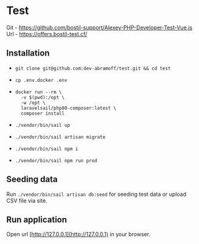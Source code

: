 # Test

Git - https://github.com/bostil-support/Alexey-PHP-Developer-Test-Vue.js \
Url - https://offers.bostil-test.cf/

## Installation

- ```shell
  git clone git@github.com:dev-abramoff/test.git && cd test
  ```
- ```shell
  cp .env.docker .env
  ```
- ```shell
  docker run --rm \
    -v $(pwd):/opt \
    -w /opt \
    laravelsail/php80-composer:latest \
    composer install
  ```
- ```shell
  ./vendor/bin/sail up
  ```
- ```shell
  ./vendor/bin/sail artisan migrate
  ```
- ```shell
  ./vendor/bin/sail npm i
  ```
- ```shell
  ./vendor/bin/sail npm run prod
  ```

## Seeding data

Run `./vendor/bin/sail artisan db:seed` for seeding test data
or upload CSV file via site.


## Run application

Open  url [http://127.0.0.1](http://127.0.0.1) in your browser.
